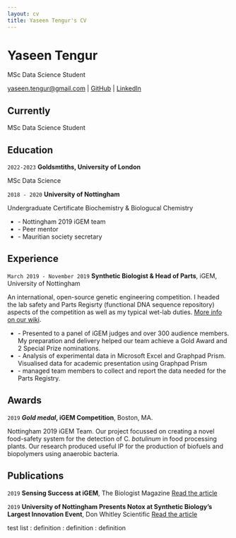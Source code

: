 ```yaml
---
layout: cv
title: Yaseen Tengur's CV
---
```

# Yaseen Tengur

MSc Data Science Student

<div id="webaddress">
<a href="yaseen.tengur@gmail.com">yaseen.tengur@gmail.com</a>
| <a href="https://github.com/yasten">GitHub</a>
  | <a href="https://www.linkedin.com/in/yaseen-tengur/">LinkedIn</a>

</div>


## Currently

MSc Data Science Student


## Education
`2022-2023`
__Goldsmtiths, University of London__

MSc Data Science 


`2018 - 2020`
__University of Nottingham__

Undergraduate Certificate Biochemistry & Biologucal Chemistry


<ul>
<li> - Nottingham 2019 iGEM team</li>
<li> - Peer mentor</li>
<li> - Mauritian society secretary</li>
</ul>

## Experience
`March 2019 - November 2019`
__Synthetic Biologist & Head of Parts__, iGEM, University of Nottingham

<p>
 An international, open-source genetic engineering competition. I headed the lab safety and Parts Regisrty (functional DNA sequence repository) aspects of the competition as well as my typical wet-lab duties. <a href="https://2019.igem.org/Team:Nottingham/Description">More info on our wiki</a>.
</p>

<p>
<ul>
<li> - Presented to a panel of iGEM judges and over 300 audience members. My preparation and delivery helped our team achieve a Gold Award and 2 Special Prize nominations.</li>
<li> - Analysis of experimental data in Microsoft Excel and Graphpad Prism. Visualised data for academic presentation using Graphpad Prism</li>
<li> - managed team members to collect and report the data needed for the Parts Registry.</li>
</ul>
</p>

## Awards

`2019`
__*Gold medal*, iGEM Competition__, Boston, MA.

Nottingham 2019 iGEM Team. Our project focussed on creating a novel food-safety system for the detection of C. *botulinum* in food processing plants.
Our research produced useful IP for the production of biofuels and biopolymers using anaerobic bacteria.

## Publications

`2019`
__Sensing Success at iGEM__, The Biologist Magazine
<a href="https://www.rsb.org.uk/biologist-features/sensing-success-at-igem">Read the article</a>



`2019`
__University of Nottingham Presents Notox at Synthetic Biology’s Largest Innovation Event__, Don Whitley Scientific
<a href="https://www.dwscientific.com/blog/university-nottingham-presents-notox-synthetic-biologys-largest-innovation-event">Read the article</a>

test list
: definition
: definition
: definition


<!-- ### Footer

Last updated: Aptil 2022 -->
